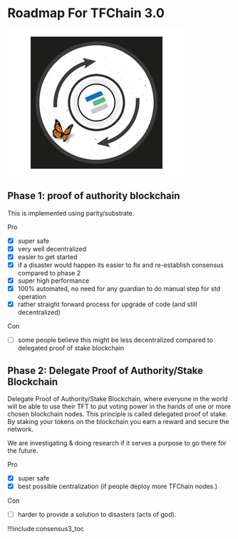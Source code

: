 
# Roadmap For TFChain 3.0

![](img/limitedsupply.jpg)

## Phase 1: proof of authority blockchain

<!-- Proof of authority blockchain run by group of 9 TFGuardians. -->

<!-- Each Guardian is independent and has all best intentions for TF in mind. -->

This is implemented using parity/substrate.

Pro

- [X] super safe 
- [X] very well decentralized
- [X] easier to get started
- [X] if a disaster would happen its easier to fix and re-establish consensus compared to phase 2
- [X] super high performance
- [X] 100% automated, no need for any guardian to do manual step for std operation
- [X] rather straight forward process for upgrade of code (and still decentralized)

Con

- [ ] some people believe this might be less decentralized compared to delegated proof of stake blockchain

<!-- Future we could at any point in time decide to run more nodes e.g. 99 or so, there is no limit to this. -->

## Phase 2: Delegate Proof of Authority/Stake Blockchain

Delegate Proof of Authority/Stake Blockchain, where everyone in the world will be able to use their TFT to put voting power in the hands of one or more chosen blockchain nodes. This principle is called delegated proof of stake. By staking your tokens on the blockchain you earn a reward and secure the network.

We are investigating & doing research if it serves a purpose to go there for the future.

Pro

- [X] super safe 
- [X] best possible centralization (if people deploy more TFChain nodes.)

Con

- [ ] harder to provide a solution to disasters (acts of god).
<!-- - [ ] upgrades happen by the people who provide the nodes, which means that actually we could argue that maybe this is not more decentralized compared to Phase 2. Ofcourse people could redraw their delegated stake but who actually is checking on this. -->

!!!include:consensus3_toc